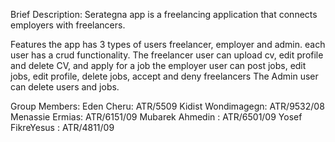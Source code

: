Brief Description:
    Serategna app is a freelancing application that connects employers with freelancers.
 
Features
    the app has 3 types of users freelancer, employer and admin. each user has a crud functionality.
    The freelancer user can upload cv, edit profile and delete CV, and apply for a job
    the employer user can post jobs, edit jobs, edit profile, delete jobs, accept and deny freelancers
    The Admin user can delete users and jobs.
    
Group Members:
    Eden Cheru: ATR/5509
    Kidist Wondimagegn: ATR/9532/08
    Menassie Ermias: ATR/6151/09
    Mubarek Ahmedin : ATR/6501/09
    Yosef FikreYesus : ATR/4811/09

